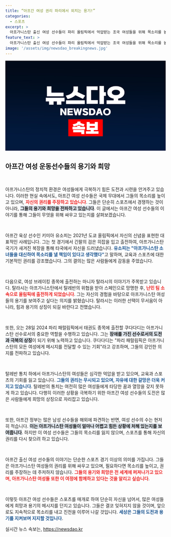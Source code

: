 ```yaml
---
title: “아프간 여성 권리 파리에서 외치는 용기!”
categories:
  - 스포츠
excerpt: >
  아프가니스탄 출신 여성 선수들이 파리 올림픽에서 억압받는 조국 여성들을 위해 목소리를 높이고 있습니다. 키미아 유소피는 교육은 우리의 권리라는 메시지를 전하며, 마니자 탈라시는 아프간 여성의 용기를 보여주겠다고 다짐했습니다. 이들은 자유로운 사회에서 그들의 꿈을 이루고 싶어합니다.
feature_text: >
  아프가니스탄 출신 여성 선수들이 파리 올림픽에서 억압받는 조국 여성들을 위해 목소리를 높이고 있습니다. 키미아 유소피는 교육은 우리의 권리라는 메시지를 전하며, 마니자 탈라시는 아프간 여성의 용기를 보여주겠다고 다짐했습니다. 이들은 자유로운 사회에서 그들의 꿈을 이루고 싶어합니다.
image: '/assets/img/newsdao_breakingnews.jpg'
---
```


<p><img src="/assets/img/newsdao_breakingnews.jpg" alt="koreaapp 속보" /></p>

<h2 data-ke-size="size26">아프간 여성 운동선수들의 용기와 희망</h2>

<p data-ke-size="size16">&nbsp;</p>

<p>아프가니스탄의 정치적 환경은 여성들에게 극복하기 힘든 도전과 시련을 안겨주고 있습니다. 이러한 현실 속에서도, 아프간 여성 선수들은 국제 무대에서 그들의 목소리를 높이고 있으며, <b><span style="color: #ee2323;">자신의 권리를 주장하고 있습니다</span></b>. 그들은 단순히 스포츠에서 경쟁하는 것이 아니라, <b><span style="background-color: #21538527;">그들의 용기와 희망을 전파하고 있습니다</span></b>. 이 글에서는 아프간 여성 선수들의 이야기를 통해 그들이 무엇을 위해 싸우고 있는지를 살펴보겠습니다.</p>

<p data-ke-size="size16">&nbsp;</p>

<p>아프간 육상 선수인 키미아 유소피는 2021년 도쿄 올림픽에서 자신의 신념을 표현한 대표적인 사례입니다. 그는 첫 경기에서 긴팔의 검은 히잡을 입고 출전하여, 아프가니스탄 국기가 새겨진 복장을 통해 타국에서 자신을 드러냈습니다. <b><span style="color: #1a5490;">유소피는 "아프가니스탄 소녀들을 대신하여 목소리를 낼 책임이 있다고 생각했다"</span></b>고 말하며, 교육과 스포츠에 대한 기본적인 권리를 강조했습니다. 그의 결의는 많은 사람들에게 감동을 주었습니다.</p>

<p data-ke-size="size16">&nbsp;</p>

<p>다음으로, 여성 브레이킹 종목에 출전하는 마니자 탈라시의 이야기가 주목받고 있습니다. 탈라시는 아프가니스탄에서 탈레반의 위협을 받아 스페인으로 망명한 후, <b><span style="color: #ee2323;">난민 팀 소속으로 올림픽에 출전하게 되었습니다</span></b>. 그는 자신의 경험을 바탕으로 아프가니스탄 여성들의 용기를 보여주고 싶다는 의지를 밝혔습니다. 탈라시는 이러한 선택이 무서움이 아니라, 힘과 용기의 상징이 되길 바란다고 전했습니다.</p>

<p data-ke-size="size16">&nbsp;</p>

<p>또한, 오는 28일 2024 파리 패럴림픽에서 태권도 종목에 출전할 쿠다다디는 아프가니스탄 선수로서의 중요한 역할을 수행하고 있습니다. 그는 <b><span style="background-color: #21538527;">장애를 가진 선수로서의 도전과 극복의 상징</span></b>이 되기 위해 노력하고 있습니다. 쿠다다디는 "파리 패럴림픽은 아프가니스탄의 모든 여성에게 메시지를 전달할 수 있는 기회"라고 강조하며, 그들의 강인한 의지를 전파하고 있습니다.</p>

<p data-ke-size="size16">&nbsp;</p>

<p>탈레반 통치 하에서 아프가니스탄의 여성들은 심각한 억압을 받고 있으며, 교육과 스포츠의 기회를 잃고 있습니다. <b><span style="color: #1a5490;">그들의 권리는 무시되고 있으며, 자유에 대한 갈망은 더욱 커지고 있습니다</span></b>. 탈레반의 통치는 여전히 많은 여성들에게 타당한 꿈과 열망을 갖지 못하게 하고 있습니다. 다행히 이러한 상황을 극복하기 위한 아프간 여성 선수들의 도전은 많은 사람들에게 희망의 상징으로 자리잡고 있습니다.</p>

<p data-ke-size="size16">&nbsp;</p>

<p>또한, 아프간 정부는 많은 남성 선수들을 해외에 파견하는 반면, 여성 선수의 수는 현저히 적습니다. <b><span style="background-color: #21538527;">이는 아프가니스탄 여성들이 얼마나 어렵고 힘든 상황에 처해 있는지를 보여줍니다</span></b>. 하지만 이 여성 선수들은 그들의 목소리를 잃지 않으며, 스포츠를 통해 자신의 권리를 다시 찾으려 하고 있습니다.</p>

<p data-ke-size="size16">&nbsp;</p>

<p>아프간 출신 여성 선수들의 이야기는 단순한 스포츠 경기 이상의 의미를 가집니다. 그들은 아프가니스탄 여성들의 권리를 위해 싸우고 있으며, 필요하다면 목소리를 높이고, 권리를 주장하는 데 주저하지 않습니다. <b><span style="color: #ee2323;">그들의 용기와 희망은 전 세계에 퍼져나가고 있으며, 아프가니스탄 여성들 또한 이 여정에 함께하고 있다는 것을 알리고 싶습니다</span></b>.</p>

<p data-ke-size="size16">&nbsp;</p>

<p>이렇듯 아프간 여성 선수들은 스포츠를 매개로 하여 단순히 자신을 넘어서, 많은 여성들에게 희망과 용기의 메시지를 던지고 있습니다. 그들은 결코 잊혀지지 않을 것이며, 앞으로도 지속적으로 목소리를 내고 진전을 이루어 나갈 것입니다. <b><span style="color: #1a5490;">세상은 그들의 도전과 용기를 지켜보며 지지할 것입니다</span></b>.</p>
실시간 뉴스 속보는, <a href="https://newsdao.kr" rel="dofollow">https://newsdao.kr</a>


